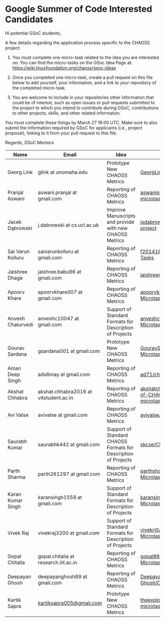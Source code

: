 # Google Summer of Code Interested Candidates

Hi potential GSoC students,

A few details regarding the application process specific to the CHAOSS project:

1) You must complete one micro-task related to the idea you are interested on. You can find the micro-tasks on the GSoc Idea Page at: https://wiki.linuxfoundation.org/chaoss/gsoc-ideas

2) Once you completed one micro-task, create a pull request on this file below to add yourself, your information, and a link to your repository of the completed micro-task.

3) You are welcome to include in your repositories other information that could be of interest, such as open issues or pull requests submitted to the project to which you intend to contribute during GSoC, contributions to other projects, skills, and other related information.

You must complete these things by March 27 16:00 UTC. Make sure to also submit the information required by GSoC for applicants (i.e., project proposal), linking to it from your pull request to this file.

Regards,
GSoC Mentors 


| Name | Email | Idea | Repo | Project Proposal |
| --- | --- | --- | --- | --- |
| Georg Link | glink at unomaha.edu | Prototype New CHAOSS Metrics | [GeorgLink/governance](https://github.com/GeorgLink/governance) | [none](https://wiki.linuxfoundation.org/chaoss/gsoc-ideas) |
| Pranjal Aswani | aswani.pranjal at gmail.com | Reporting of CHAOSS Metrics | [aswanipranjal/chaoss-microtasks](https://github.com/aswanipranjal/chaoss-microtasks) | [Proposal Link](https://docs.google.com/document/d/1VXV_SOazs299KF9_TPRE7FNvJ4ZytkmQYJCT0X4DSgg/edit?usp=sharing) |
| Jacek Dąbrowski | j.dabrowski at cs.ucl.ac.uk | Improve Manuscripts and provide with new CHAOSS Metrics | [jsdabrowski/CHAOSS-project](https://github.com/jsdabrowski/CHAOSS-project) | To-Do |
| Sai Varun Kolluru | saivarunkolluru at gmail.com | Reporting of CHAOSS Metrics | [f2014169/Chaoss-Micro-Tasks](https://github.com/f2014169/Chaoss-Micro-Tasks) | To-Do |
| Jaishree Dhage | jaishree.babu96 at gmail.com | Reporting of CHAOSS Metrics | [jaishreedhage/Chaoss](https://github.com/jaishreedhage/Chaoss) | To-Do |
| Apoorv Khare | apoorvkhare007 at gmail.com | Reporting of CHAOSS Metrics | [apoorvkhare07/Chaoss-Microtasks](https://github.com/apoorvkhare07/Chaoss-Microtasks)| To-Do |
| Anvesh Chaturvedi | anveshc10047 at gmail.com | Support of Standard Formats for Description of Projects | [anveshc05/Chaoss-Microtasks](https://github.com/anveshc05/Chaoss-Microtasks) | [Proposal Link](https://docs.google.com/document/d/1inFSnbuonvLZ6s5Pbls0mbylESv7swsmhjYJqOnz7f0/edit?usp=sharing) |
| Gourav Sardana | gsardana001 at gmail.com | Prototype New CHAOSS Metrics | [GouravSardana/Chaoss-Microtasks](https://github.com/GouravSardana/chaoss-microtask) | To-Do |
| Aman Deep Singh | ads6may at gmail.com | Reporting of CHAOSS Metrics | [ad71/chaoss-microtasks](https://github.com/ad71/chaoss-microtasks) | To-Do |
| Akshat Chhabra | akshat.chhabra2016 at vitstudent.ac.in | Reporting of CHAOSS Metrics | [akshatchhabra/Reporting-of-CHAOSS-Metrics-microtasks](https://github.com/akshatchhabra/Reporting-of-CHAOSS-Metrics-microtasks) | To-Do |
| Avi Valse | avivalse at gmail.com | Reporting of CHAOSS Metrics | [avivalse/Chaoss](https://github.com/avivalse/Chaoss) | To do|
| Saurabh Kumar | saurabhk442 at gmail.com | Support of Standard CHAOSS Formats for Description of Projects | [skcse/Chaoss-Microtasks](https://github.com/skcse/Chaoss-Microtasks) | To-Do |
| Parth Sharma | parth261297 at gmail.com | Reporting of CHAOSS Metrics | [parthsharma2/CHAOSS-Microtasks](https://github.com/parthsharma2/CHAOSS-Microtasks) | To-Do |
| Karan Kumar Singh | karansingh1559 at gmail.com | Support of Standard Formats for Description of Projects | [karansingh1559/CHAOSS-Microtasks](https://github.com/karansingh1559/CHAOSS-Microtasks) | To-Do |
| Vivek Raj | vivekraj3200 at gmail.com | Support of Standard Formats for Description of Projects | [vivekrj0/CHAOSS-Microtasks](https://github.com/vivekrj0/CHAOSS-Microtasks) | [Proposal Link](https://docs.google.com/document/d/1Xc8Uda2Y18QV6C8bFVqWtvomzoLAZaFt0rmcJuT6mR4/edit?usp=sharing) |
| Gopal Chitalia | gopal.chitalia at research.iiit.ac.in | Reporting of CHAOSS Metrics | [gopal86/Chaoss-Microtasks](https://github.com/gopal86/Chaoss-Microtasks) | To-Do |
| Deepayan Ghosh | deepayanghosh89 at gmail.com | Reporting of CHAOSS Metrics | [Deepayan-Ghosh/Chaoss_Microtasks](https://github.com/Deepayan-Ghosh/CHAOSS_Microtasks.git)| To-Do |
| Kartik Sapra | kartiksapra005@gmail.com |  Prototype New CHAOSS Metrics | [theexplorist/chaoss-microtask3](https://github.com/theexplorist/chaoss-microtask3) |[Proposal Link] (https://docs.google.com/document/d/1SfV75wN-uEg0ptOEinp2xPRqG7GKfkTck_cNTaC_ApI/edit) | 
